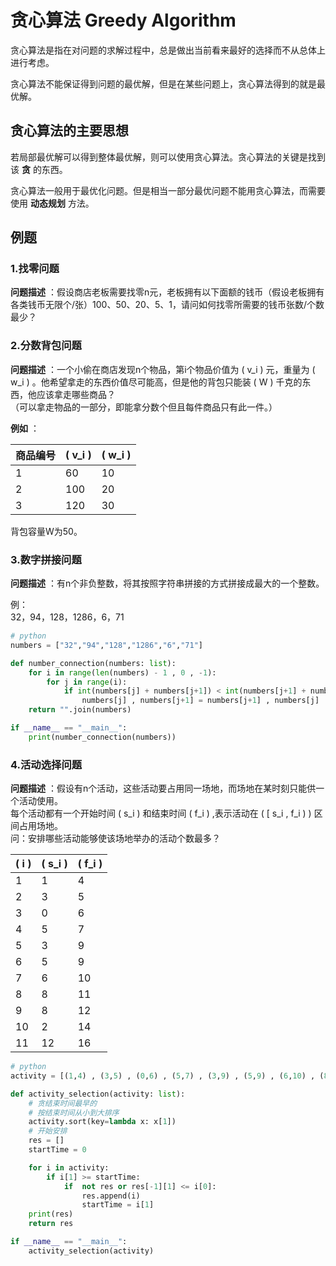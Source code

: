 # 贪心算法 Greedy Algorithm

贪心算法是指在对问题的求解过程中，总是做出当前看来最好的选择而不从总体上进行考虑。  

贪心算法不能保证得到问题的最优解，但是在某些问题上，贪心算法得到的就是最优解。  

## 贪心算法的主要思想

若局部最优解可以得到整体最优解，则可以使用贪心算法。贪心算法的关键是找到该 **贪** 的东西。  

贪心算法一般用于最优化问题。但是相当一部分最优问题不能用贪心算法，而需要使用 **动态规划** 方法。  

## 例题

### 1.找零问题

**问题描述** ：假设商店老板需要找零n元，老板拥有以下面额的钱币（假设老板拥有各类钱币无限个/张）100、50、20、5、1，请问如何找零所需要的钱币张数/个数最少？  

### 2.分数背包问题

**问题描述** ：一个小偷在商店发现n个物品，第i个物品价值为 \( v_i \) 元，重量为 \( w_i \) 。他希望拿走的东西价值尽可能高，但是他的背包只能装 \( W \) 千克的东西，他应该拿走哪些商品？  
（可以拿走物品的一部分，即能拿分数个但且每件商品只有此一件。）  

**例如** ：  

|商品编号| \( v_i \) | \( w_i \) |
|-|-|-|
|1|60|10|
|2|100|20|
|3|120|30|
  
背包容量W为50。  

### 3.数字拼接问题

**问题描述** ：有n个非负整数，将其按照字符串拼接的方式拼接成最大的一个整数。  

例：  
32，94，128，1286，6，71  

```python
# python
numbers = ["32","94","128","1286","6","71"]

def number_connection(numbers: list):
    for i in range(len(numbers) - 1 , 0 , -1):
        for j in range(i):
            if int(numbers[j] + numbers[j+1]) < int(numbers[j+1] + numbers[j]):
                numbers[j] , numbers[j+1] = numbers[j+1] , numbers[j]
    return "".join(numbers)

if __name__ == "__main__":
    print(number_connection(numbers))
```

### 4.活动选择问题

**问题描述** ：假设有n个活动，这些活动要占用同一场地，而场地在某时刻只能供一个活动使用。  
每个活动都有一个开始时间 \( s_i \) 和结束时间 \( f_i \) ,表示活动在 \( [ s_i , f_i ) \) 区间占用场地。  
问：安排哪些活动能够使该场地举办的活动个数最多？  

| \( i \) | \( s_i \) | \( f_i \) |
|-|-|-|
|1|1|4|
|2|3|5|
|3|0|6|
|4|5|7|
|5|3|9|
|6|5|9|
|7|6|10|
|8|8|11|
|9|8|12|
|10|2|14|
|11|12|16|

```python
# python
activity = [(1,4) , (3,5) , (0,6) , (5,7) , (3,9) , (5,9) , (6,10) , (8,11) , (8,12) , (2,14) , (12,16)]

def activity_selection(activity: list):
    # 贪结束时间最早的
    # 按结束时间从小到大排序
    activity.sort(key=lambda x: x[1])
    # 开始安排
    res = []
    startTime = 0

    for i in activity:
        if i[1] >= startTime:
            if  not res or res[-1][1] <= i[0]:
                res.append(i)
                startTime = i[1]
    print(res)
    return res

if __name__ == "__main__":
    activity_selection(activity)
```

